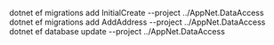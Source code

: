 ﻿dotnet ef migrations add InitialCreate --project ../AppNet.DataAccess
dotnet ef migrations add AddAddress --project ../AppNet.DataAccess
dotnet ef database update --project ../AppNet.DataAccess